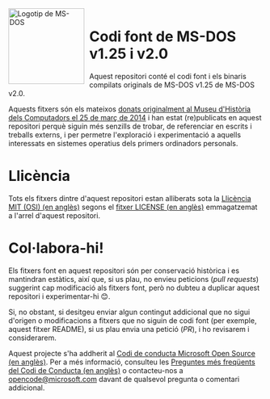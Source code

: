 <img width="150" height="150" align="left" style="float: left; margin: 0 10px 0 0;" alt="Logotip de MS-DOS" src="https://github.com/Microsoft/MS-DOS/blob/master/msdos-logo.png">

# Codi font de MS-DOS v1.25 i v2.0
Aquest repositori conté el codi font i els binaris compilats originals de MS-DOS v1.25 de MS-DOS v2.0.

Aquests fitxers són els mateixos [donats originalment al Museu d'Història dels Computadors el 25 de març de 2014]( http://www.computerhistory.org/atchm/microsoft-ms-dos-early-source-code/) i han estat (re)publicats en aquest repositori perquè siguin més senzills de trobar, de referenciar en escrits i treballs externs, i per permetre l'exploració i experimentació a aquells interessats en sistemes operatius dels primers ordinadors personals.

# Llicència
Tots els fitxers dintre d'aquest repositori estan alliberats sota la [Llicència MIT (OSI) (en anglès)](https://en.wikipedia.org/wiki/MIT_License) segons el [fitxer LICENSE (en anglès)](https://github.com/Microsoft/MS-DOS/blob/master/LICENSE.md) emmagatzemat a l'arrel d'aquest repositori.

# Col·labora-hi!
Els fitxers font en aquest repositori són per conservació històrica i es mantindran estàtics, així que, si us plau, no envieu peticions (*pull requests*) suggerint cap modificació als fitxers font, però no dubteu a duplicar aquest repositori i experimentar-hi 😊.

Si, no obstant, si desitgeu enviar algun contingut addicional que no sigui d'origen o modificacions a fitxers que no siguin de codi font (per exemple, aquest fitxer README), si us plau envia una petició (*PR*), i ho revisarem i considerarem.

Aquest projecte s'ha addherit al [Codi de conducta Microsoft Open Source (en anglès)](https://opensource.microsoft.com/codeofconduct/). Per a més informació, consulteu les [Preguntes més freqüents del Codi de Conducta (en anglès)](https://opensource.microsoft.com/codeofconduct/faq/) o contacteu-nos a [opencode@microsoft.com](mailto:opencode@microsoft.com) davant de qualsevol pregunta o comentari addicional.
